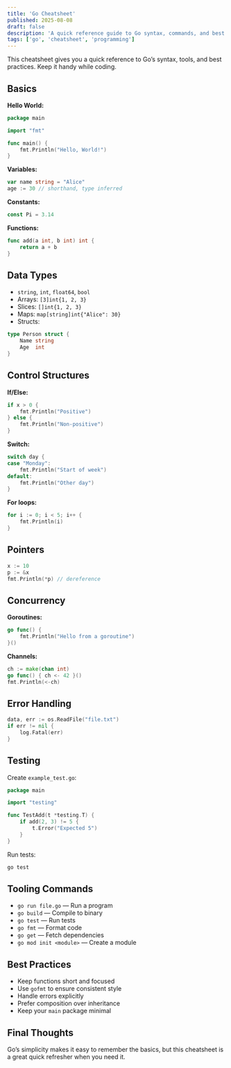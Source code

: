 ```yaml
---
title: 'Go Cheatsheet'
published: 2025-08-08
draft: false
description: 'A quick reference guide to Go syntax, commands, and best practices.'
tags: ['go', 'cheatsheet', 'programming']
---
```


This cheatsheet gives you a quick reference to Go’s syntax, tools, and best practices. Keep it handy while coding.

## Basics

**Hello World:**

```go
package main

import "fmt"

func main() {
    fmt.Println("Hello, World!")
}
```

**Variables:**

```go
var name string = "Alice"
age := 30 // shorthand, type inferred
```

**Constants:**

```go
const Pi = 3.14
```

**Functions:**

```go
func add(a int, b int) int {
    return a + b
}
```

## Data Types

- `string`, `int`, `float64`, `bool`
- Arrays: `[3]int{1, 2, 3}`
- Slices: `[]int{1, 2, 3}`
- Maps: `map[string]int{"Alice": 30}`
- Structs:

```go
type Person struct {
    Name string
    Age  int
}
```

## Control Structures

**If/Else:**

```go
if x > 0 {
    fmt.Println("Positive")
} else {
    fmt.Println("Non-positive")
}
```

**Switch:**

```go
switch day {
case "Monday":
    fmt.Println("Start of week")
default:
    fmt.Println("Other day")
}
```

**For loops:**

```go
for i := 0; i < 5; i++ {
    fmt.Println(i)
}
```

## Pointers

```go
x := 10
p := &x
fmt.Println(*p) // dereference
```

## Concurrency

**Goroutines:**

```go
go func() {
    fmt.Println("Hello from a goroutine")
}()
```

**Channels:**

```go
ch := make(chan int)
go func() { ch <- 42 }()
fmt.Println(<-ch)
```

## Error Handling

```go
data, err := os.ReadFile("file.txt")
if err != nil {
    log.Fatal(err)
}
```

## Testing

Create `example_test.go`:

```go
package main

import "testing"

func TestAdd(t *testing.T) {
    if add(2, 3) != 5 {
        t.Error("Expected 5")
    }
}
```

Run tests:

```bash
go test
```

## Tooling Commands

- `go run file.go` — Run a program
- `go build` — Compile to binary
- `go test` — Run tests
- `go fmt` — Format code
- `go get` — Fetch dependencies
- `go mod init <module>` — Create a module

## Best Practices

- Keep functions short and focused
- Use `gofmt` to ensure consistent style
- Handle errors explicitly
- Prefer composition over inheritance
- Keep your `main` package minimal

## Final Thoughts

Go’s simplicity makes it easy to remember the basics, but this cheatsheet is a great quick refresher when you need it.
